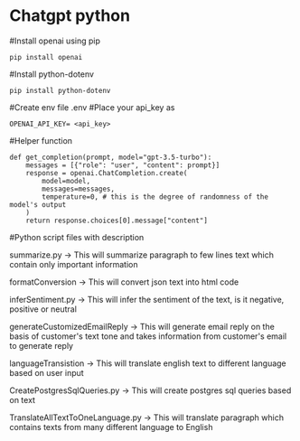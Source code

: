# Chatgpt python 

#Install openai using pip

```
pip install openai
```

#Install python-dotenv

```
pip install python-dotenv
```

#Create env file .env
#Place your api_key as 

```
OPENAI_API_KEY= <api_key>
```

#Helper function 

```
def get_completion(prompt, model="gpt-3.5-turbo"):
    messages = [{"role": "user", "content": prompt}]
    response = openai.ChatCompletion.create(
        model=model,
        messages=messages,
        temperature=0, # this is the degree of randomness of the model's output
    )
    return response.choices[0].message["content"]

```

#Python script files with description 


summarize.py -> This will summarize paragraph to few lines text which contain only important information

formatConversion -> This will convert json text into html code

inferSentiment.py  -> This will infer the sentiment of the text, is it negative, positive or neutral

generateCustomizedEmailReply -> This will generate email reply on the basis of customer's text tone and takes information from customer's                                    email to generate reply

languageTransistion -> This will translate english text to different language based on user input

CreatePostgresSqlQueries.py -> This will create postgres sql queries based on text

TranslateAllTextToOneLanguage.py -> This will translate paragraph which contains texts from many different language to English





